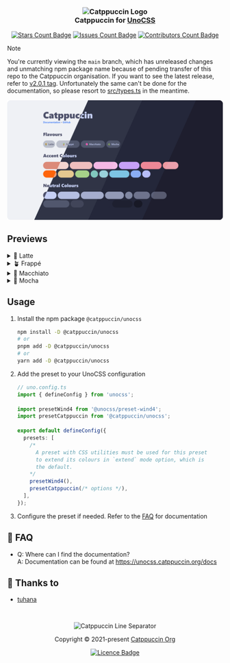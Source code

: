 <!-- markdownlint-disable no-inline-html first-line-h1 -->

<h3 align="center">
  <img src="https://raw.githubusercontent.com/catppuccin/catppuccin/main/assets/logos/exports/1544x1544_circle.png" width="100" alt="Catppuccin Logo" />
  <br />
  Catppuccin for <a href="https://github.com/unocss/unocss">UnoCSS</a>
</h3>

<p align="center">
  <a href="https://github.com/catppuccin/unocss/stargazers">
    <img src="https://img.shields.io/github/stars/catppuccin/unocss?colorA=363a4f&colorB=b7bdf8&style=for-the-badge" alt="Stars Count Badge" /></a>
  <a href="https://github.com/catppuccin/unocss/issues">
    <img src="https://img.shields.io/github/issues/catppuccin/unocss?colorA=363a4f&colorB=f5a97f&style=for-the-badge" alt="Issues Count Badge" /></a>
  <a href="https://github.com/catppuccin/unocss/contributors">
    <img src="https://img.shields.io/github/contributors/catppuccin/unocss?colorA=363a4f&colorB=a6da95&style=for-the-badge" alt="Contributors Count Badge" /></a>
</p>

> [!NOTE]
> You're currently viewing the `main` branch, which has unreleased changes and unmatching npm package name
> because of pending transfer of this repo to the Catppuccin organisation. If you want to see the latest
> release, refer to [v2.0.1 tag](https://github.com/catuhana/unocss-catppuccin/tree/v2.0.1). Unfortunately
> the same can't be done for the documentation, so please resort to [src/types.ts](https://github.com/catuhana/unocss-catppuccin/blob/v2.0.1/src/types.ts) in the meantime.

<p align="center">
  <img src="./assets/previews/preview.webp" alt="Preview" />
</p>

## Previews

<details>
  <summary>🌻 Latte</summary>
  <img src="./assets/previews/latte.webp" alt="Latte Preview" />
</details>
<details>
  <summary>🪴 Frappé</summary>
  <img src="./assets/previews/frappe.webp" alt="Frappé Preview" />
</details>
<details>
  <summary>🌺 Macchiato</summary>
  <img src="./assets/previews/macchiato.webp" alt="Macchiato Preview" />
</details>
<details>
  <summary>🌿 Mocha</summary>
  <img src="./assets/previews/mocha.webp" alt="Mocha Preview" />
</details>

## Usage

1. Install the npm package `@catppuccin/unocss`

   ```sh
   npm install -D @catppuccin/unocss
   # or
   pnpm add -D @catppuccin/unocss
   # or
   yarn add -D @catppuccin/unocss
   ```

2. Add the preset to your UnoCSS configuration

   ```ts
   // uno.config.ts
   import { defineConfig } from 'unocss';

   import presetWind4 from '@unocss/preset-wind4';
   import presetCatppuccin from '@catppuccin/unocss';

   export default defineConfig({
     presets: [
       /*
         A preset with CSS utilities must be used for this preset
         to extend its colours in `extend` mode option, which is
         the default.
       */
       presetWind4(),
       presetCatppuccin(/* options */),
     ],
   });
   ```

3. Configure the preset if needed. Refer to the [FAQ](#-faq) for documentation

## 🙋 FAQ

- Q: Where can I find the documentation?\
  A: Documentation can be found at <https://unocss.catppuccin.org/docs>

## 💝 Thanks to

- [tuhana](https://github.com/catuhana)

&nbsp;

<p align="center">
  <img src="https://raw.githubusercontent.com/catppuccin/catppuccin/main/assets/footers/gray0_ctp_on_line.svg?sanitize=true" alt="Catppuccin Line Separator" />
</p>

<p align="center">
  Copyright &copy; 2021-present <a href="https://github.com/catppuccin" target="_blank">Catppuccin Org</a>
</p>

<p align="center">
  <a href="./LICENCE">
    <img src="https://img.shields.io/static/v1.svg?style=for-the-badge&label=License&message=MIT&logoColor=d9e0ee&colorA=363a4f&colorB=b7bdf8" alt="Licence Badge" />
  </a>
</p>
